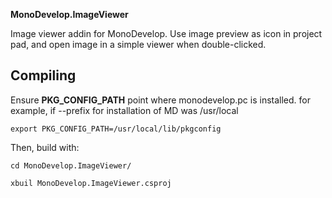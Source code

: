 **MonoDevelop.ImageViewer**

Image viewer addin for MonoDevelop. 
Use image preview as icon in project pad, and open image in a simple viewer when double-clicked.


Compiling
---------

Ensure **PKG_CONFIG_PATH** point where monodevelop.pc is installed. for example, 
if --prefix for installation of MD was /usr/local

`export PKG_CONFIG_PATH=/usr/local/lib/pkgconfig`

Then, build with:

`cd MonoDevelop.ImageViewer/`

`xbuil MonoDevelop.ImageViewer.csproj`

